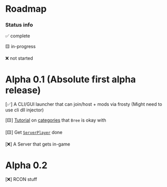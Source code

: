 # Roadmap

### Status info

✅ complete

🟨 in-progress

❌ not started

# Alpha 0.1 (Absolute first alpha release)

[✅] A CLI/GUI launcher that can join/host + mods via frosty (Might need to use cli dll injector)

[🟨] [Tutorial](/GhidraStuff/TheNewStuff/TutorialNew.md) on [categories](/GhidraStuff/BreeMsgs/Categories.h) that `Bree` is okay with

[🟨] Get [`ServerPlayer`](/GhidraStuff/BreeMsgs/Categories.h#L1084) done

[❌] A Server that gets in-game

# Alpha 0.2

[❌] RCON stuff
